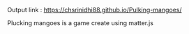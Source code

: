 Output link : https://chsrinidhi88.github.io/Pulking-mangoes/

Plucking mangoes is a game create using matter.js
